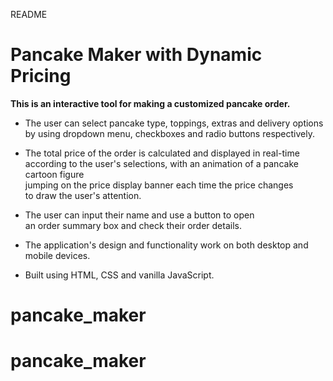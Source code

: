 README

# Pancake Maker with Dynamic Pricing

**This is an interactive tool for making a customized pancake order.**

- The user can select pancake type, toppings, extras and delivery options  
  by using dropdown menu, checkboxes and radio buttons respectively.

- The total price of the order is calculated and displayed in real-time  
  according to the user's selections, with an animation of a pancake cartoon figure  
  jumping on the price display banner each time the price changes  
  to draw the user's attention.

- The user can input their name and use a button to open  
  an order summary box and check their order details.

- The application's design and functionality work on both desktop and mobile devices.

- Built using HTML, CSS and vanilla JavaScript.
# pancake_maker
# pancake_maker
